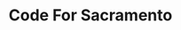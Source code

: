 ---
schema: default
title: Code For Sacramento
description: Code For Sacramento
logo: 'https://codeforsacramento.org/images/codeforsac-logo.svg'
---